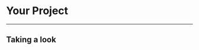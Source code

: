 <!-- .slide: data-background-image="./content/images/appsec-icon.svg" data-background-size="7%" data-background-position="right 2% top 2%"-->

# Your Project

---

## Taking a look
